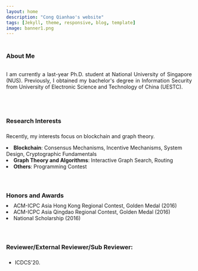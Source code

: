 ```yaml
---
layout: home
description: "Cong Qianhao's website"
tags: [Jekyll, theme, responsive, blog, template]
image: banner1.png
---
```

<h3 style="margin-bottom:0px;padding-top:20px;">About Me</h3> <br>

<p align="justify">I am currently a last-year Ph.D. student at National University of Singapore (NUS). Previously, I obtained my bachelor's degree in Information Security from University of Electronic Science and Technology of China (UESTC). </p>
<br />


<h3 style="margin-bottom:-8px;padding-top:20px;">Research Interests</h3> <br>
<p align="justify">Recently, my interests focus on blockchain and graph theory.
</p>
<li>	    
<b>Blockchain</b>:  Consensus Mechanisms, Incentive Mechanisms, System Design, Cryptographic Fundamentals
</li>
<li>	    
<b>Graph Theory and Algorithms</b>:  Interactive Graph Search, Routing
</li>
<li>	    
<b>Others</b>:  Programming Contest
</li>
<br>

<h3 style="margin-bottom:-8px;padding-top:20px;">Honors and Awards</h3> <br>
<li>	    
ACM-ICPC Asia Hong Kong Regional Contest, Golden Medal (2016)
</li>
<li>	    
ACM-ICPC Asia Qingdao Regional Contest, Golden Medal (2016)
</li>
<li>	    
National Scholarship (2016)
</li>
<br>

<h3 style="margin-bottom:-8px;padding-top:20px;">Reviewer/External Reviewer/Sub Reviewer:</h3> <br>
<ul>
<li> ICDCS'20.
</li>
</ul>
<br>
